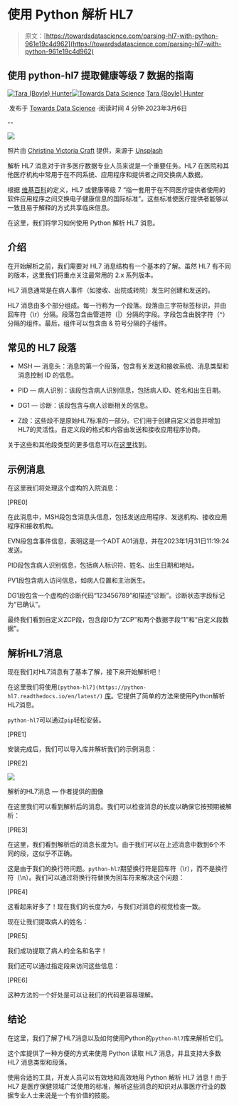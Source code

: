 # 使用 Python 解析 HL7

> 原文：[https://towardsdatascience.com/parsing-hl7-with-python-961e19c4d962](https://towardsdatascience.com/parsing-hl7-with-python-961e19c4d962)

## 使用 python-hl7 提取健康等级 7 数据的指南

[](https://medium.com/@terrah27?source=post_page-----961e19c4d962--------------------------------)[![Tara (Boyle) Hunter](../Images/8ef82ac6fd14f95810dacc9981871872.png)](https://medium.com/@terrah27?source=post_page-----961e19c4d962--------------------------------)[](https://towardsdatascience.com/?source=post_page-----961e19c4d962--------------------------------)[![Towards Data Science](../Images/a6ff2676ffcc0c7aad8aaf1d79379785.png)](https://towardsdatascience.com/?source=post_page-----961e19c4d962--------------------------------) [Tara (Boyle) Hunter](https://medium.com/@terrah27?source=post_page-----961e19c4d962--------------------------------)

·发布于 [Towards Data Science](https://towardsdatascience.com/?source=post_page-----961e19c4d962--------------------------------) ·阅读时间 4 分钟·2023年3月6日

--

![](../Images/0d69d501b5083c1b37d8376348218dd6.png)

照片由 [Christina Victoria Craft](https://unsplash.com/@victoriabcphotographer?utm_source=unsplash&utm_medium=referral&utm_content=creditCopyText) 提供，来源于 [Unsplash](https://unsplash.com/s/photos/medical?utm_source=unsplash&utm_medium=referral&utm_content=creditCopyText)

解析 HL7 消息对于许多医疗数据专业人员来说是一个重要任务。HL7 在医院和其他医疗机构中常用于在不同系统、应用程序和提供者之间交换病人数据。

根据 [维基百科](https://en.wikipedia.org/wiki/Health_Level_7)的定义，HL7 或健康等级 7 “指一套用于在不同医疗提供者使用的软件应用程序之间交换电子健康信息的国际标准”。这些标准使医疗提供者能够以一致且易于解释的方式共享临床信息。

在这里，我们将学习如何使用 Python 解析 HL7 消息。

## 介绍

在开始解析之前，我们需要对 HL7 消息结构有一个基本的了解。虽然 HL7 有不同的版本，这里我们将重点关注最常用的 2.x 系列版本。

HL7 消息通常是在病人事件（如接收、出院或转院）发生时创建和发送的。

HL7 消息由多个部分组成。每一行称为一个段落。段落由三字符标签标识，并由回车符（\r）分隔。段落包含由管道符（|）分隔的字段。字段包含由脱字符（^）分隔的组件。最后，组件可以包含由 & 符号分隔的子组件。

## 常见的 HL7 段落

+   MSH — 消息头：消息的第一个段落，包含有关发送和接收系统、消息类型和消息控制 ID 的信息。

+   PID — 病人识别：该段包含病人识别信息，包括病人ID、姓名和出生日期。

+   DG1 — 诊断：该段包含与病人诊断相关的信息。

+   Z段：这些段不是原始HL7标准的一部分。它们用于创建自定义消息并增加HL7的灵活性。自定义段的格式和内容由发送和接收应用程序协商。

关于这些和其他段类型的更多信息可以在[这里](https://hl7-definition.caristix.com/v2/HL7v2.5.1/Segments)找到。

## 示例消息

在这里我们将处理这个虚构的入院消息：

[PRE0]

在此消息中，MSH段包含消息头信息，包括发送应用程序、发送机构、接收应用程序和接收机构。

EVN段包含事件信息，表明这是一个ADT A01消息，并在2023年1月31日11:19:24发送。

PID段包含病人识别信息，包括病人标识符、姓名、出生日期和地址。

PV1段包含病人访问信息，如病人位置和主治医生。

DG1段包含一个虚构的诊断代码“123456789”和描述“诊断”。诊断状态字段标记为“已确认”。

最终我们看到自定义ZCP段，包含段ID为“ZCP”和两个数据字段“1”和“自定义段数据”。

## 解析HL7消息

现在我们对HL7消息有了基本了解，接下来开始解析吧！

在这里我们将使用`[python-hl7](https://python-hl7.readthedocs.io/en/latest/)` [库](https://python-hl7.readthedocs.io/en/latest/)。它提供了简单的方法来使用Python解析HL7消息。

`python-hl7`可以通过`pip`轻松安装。

[PRE1]

安装完成后，我们可以导入库并解析我们的示例消息：

[PRE2]

![](../Images/e844389e207dcb2dec03958110b36720.png)

解析的HL7消息 — 作者提供的图像

在这里我们可以看到解析后的消息。我们可以检查消息的长度以确保它按预期被解析：

[PRE3]

在这里，我们看到解析后的消息长度为1。由于我们可以在上述消息中数到6个不同的段，这似乎不正确。

这是由于我们的换行符问题。`python-hl7`期望换行符是回车符（\r），而不是换行符（\n）。我们可以通过将换行符替换为回车符来解决这个问题：

[PRE4]

这看起来好多了！现在我们的长度为6，与我们对消息的视觉检查一致。

现在让我们提取病人的姓名：

[PRE5]

我们成功提取了病人的全名和名字！

我们还可以通过指定段来访问这些信息：

[PRE6]

这种方法的一个好处是可以让我们的代码更容易理解。

## 结论

在这里，我们了解了HL7消息以及如何使用Python的`python-hl7`库来解析它们。

这个库提供了一种方便的方式来使用 Python 读取 HL7 消息，并且支持大多数 HL7 消息类型和段落。

使用合适的工具，开发人员可以有效地和高效地用 Python 解析 HL7 消息！由于 HL7 是医疗保健领域广泛使用的标准，解析这些消息的知识对从事医疗行业的数据专业人士来说是一个有价值的技能。
